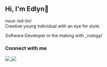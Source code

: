 ## Hi, I'm Edlyn👋
<p>
  <i>noun</i> /ed-lin/
  <br>
  Creative young individual with an eye for style.
</p>

<p>Software Developer in the making with _nology!</p>

### Connect with me

<a href="https://www.linkedin.com/in/edlyn-evangelista/">
  <img src="https://img.shields.io/badge/LinkedIn-0077B5?style=for-the-badge&logo=linkedin&logoColor=white">
</a> 
<a href="mailto:edlyn.evangelista@outlook.com"> 
  <img src="https://img.shields.io/badge/Microsoft_Outlook-0078D4?style=for-the-badge&logo=microsoft-outlook&logoColor=white">
  </a>



